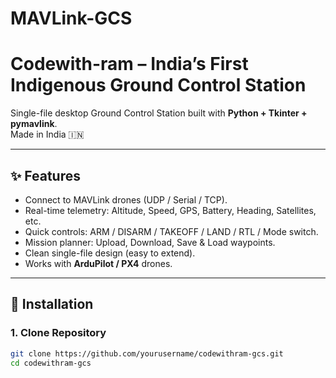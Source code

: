 # MAVLink-GCS

# Codewith-ram – India’s First Indigenous Ground Control Station  
Single-file desktop Ground Control Station built with **Python + Tkinter + pymavlink**.  
Made in India 🇮🇳  

---

## ✨ Features
- Connect to MAVLink drones (UDP / Serial / TCP).  
- Real-time telemetry: Altitude, Speed, GPS, Battery, Heading, Satellites, etc.  
- Quick controls: ARM / DISARM / TAKEOFF / LAND / RTL / Mode switch.  
- Mission planner: Upload, Download, Save & Load waypoints.  
- Clean single-file design (easy to extend).  
- Works with **ArduPilot / PX4** drones.  

---

## 🚀 Installation

### 1. Clone Repository
```bash
git clone https://github.com/yourusername/codewithram-gcs.git
cd codewithram-gcs
